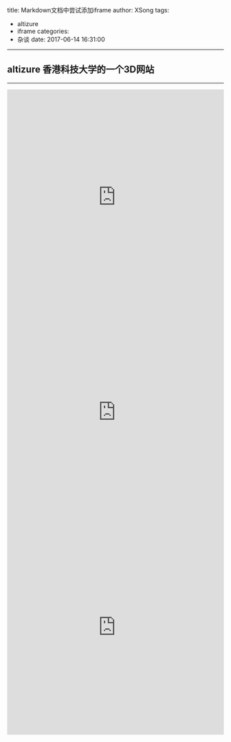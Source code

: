 title: Markdown文档中尝试添加iframe
author: XSong
tags:
  - altizure
  - iframe
categories:
  - 杂谈
date: 2017-06-14 16:31:00
---
## altizure 香港科技大学的一个3D网站
-----
<!-- more -->
<iframe src="https://www.altizure.com/project/56cb7282a68512876295e308/model#lights=off" width="100%" height="500px" frameborder="0" scrolling="no"> </iframe>
<!-- more -->
<iframe src="https://www.altizure.com/project/593d7961db2e4a0649990c9c/model#lights=off" width="100%" height="500px" frameborder="0" scrolling="no"> </iframe>

<iframe src="https://www.altizure.com/project/593172cf772c3e6384a2b32f/model#lights=off" width="100%" height="500px" frameborder="0" scrolling="no"> </iframe>